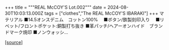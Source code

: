 +++
title = """REAL McCOY'S Lot.002"""
date = 2024-08-30T10:03:13.000Z
tags = ["clothes","The REAL McCOY'S IBARAKI"]
+++
マテリアル ■14.5オンスデニム　コットン100%　 ■ボタン/鉄製刻印入り　 ■リベット/フロントポケット:銅製打ち抜き ■革パッチ/ヘアーオンハイド　ブランドマーク焼印 ■ノンウォッシ...

[[source]](https://the-realmccoys.ocnk.net/product/938)
